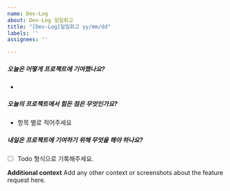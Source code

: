 ```yaml
---
name: Dev-Log
about: Dev-Log 일일회고
title: "[Dev-Log]일일회고 yy/mm/dd"
labels: ''
assignees: ''

---
```


##### 오늘은 어떻게 프로젝트에 기여했나요?
 - 
##### 오늘의 프로젝트에서 힘든 점은 무엇인가요?
 - 항목 별로 적어주세요

##### 내일은 프로젝트에 기여하기 위해 무엇을 해야 하나요?

- [ ] Todo 형식으로 기록해주세요.

**Additional context**
Add any other context or screenshots about the feature request here.
